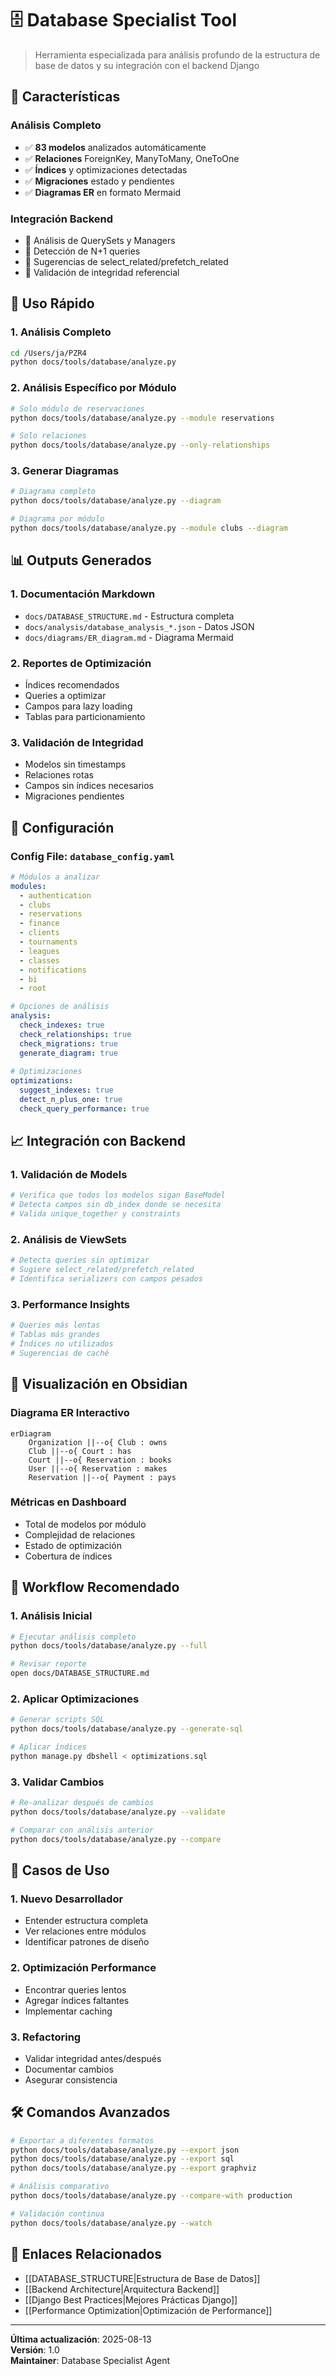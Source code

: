 # 🗄️ Database Specialist Tool

> Herramienta especializada para análisis profundo de la estructura de base de datos y su integración con el backend Django

## 🎯 Características

### Análisis Completo
- ✅ **83 modelos** analizados automáticamente
- ✅ **Relaciones** ForeignKey, ManyToMany, OneToOne
- ✅ **Índices** y optimizaciones detectadas
- ✅ **Migraciones** estado y pendientes
- ✅ **Diagramas ER** en formato Mermaid

### Integración Backend
- 🔗 Análisis de QuerySets y Managers
- 🔗 Detección de N+1 queries
- 🔗 Sugerencias de select_related/prefetch_related
- 🔗 Validación de integridad referencial

## 🚀 Uso Rápido

### 1. Análisis Completo
```bash
cd /Users/ja/PZR4
python docs/tools/database/analyze.py
```

### 2. Análisis Específico por Módulo
```bash
# Solo módulo de reservaciones
python docs/tools/database/analyze.py --module reservations

# Solo relaciones
python docs/tools/database/analyze.py --only-relationships
```

### 3. Generar Diagramas
```bash
# Diagrama completo
python docs/tools/database/analyze.py --diagram

# Diagrama por módulo
python docs/tools/database/analyze.py --module clubs --diagram
```

## 📊 Outputs Generados

### 1. Documentación Markdown
- `docs/DATABASE_STRUCTURE.md` - Estructura completa
- `docs/analysis/database_analysis_*.json` - Datos JSON
- `docs/diagrams/ER_diagram.md` - Diagrama Mermaid

### 2. Reportes de Optimización
- Índices recomendados
- Queries a optimizar
- Campos para lazy loading
- Tablas para particionamiento

### 3. Validación de Integridad
- Modelos sin timestamps
- Relaciones rotas
- Campos sin índices necesarios
- Migraciones pendientes

## 🔧 Configuración

### Config File: `database_config.yaml`
```yaml
# Módulos a analizar
modules:
  - authentication
  - clubs
  - reservations
  - finance
  - clients
  - tournaments
  - leagues
  - classes
  - notifications
  - bi
  - root

# Opciones de análisis
analysis:
  check_indexes: true
  check_relationships: true
  check_migrations: true
  generate_diagram: true
  
# Optimizaciones
optimizations:
  suggest_indexes: true
  detect_n_plus_one: true
  check_query_performance: true
```

## 📈 Integración con Backend

### 1. Validación de Models
```python
# Verifica que todos los modelos sigan BaseModel
# Detecta campos sin db_index donde se necesita
# Valida unique_together y constraints
```

### 2. Análisis de ViewSets
```python
# Detecta queries sin optimizar
# Sugiere select_related/prefetch_related
# Identifica serializers con campos pesados
```

### 3. Performance Insights
```python
# Queries más lentas
# Tablas más grandes
# Índices no utilizados
# Sugerencias de caché
```

## 🎨 Visualización en Obsidian

### Diagrama ER Interactivo
```mermaid
erDiagram
    Organization ||--o{ Club : owns
    Club ||--o{ Court : has
    Court ||--o{ Reservation : books
    User ||--o{ Reservation : makes
    Reservation ||--o{ Payment : pays
```

### Métricas en Dashboard
- Total de modelos por módulo
- Complejidad de relaciones
- Estado de optimización
- Cobertura de índices

## 🔄 Workflow Recomendado

### 1. Análisis Inicial
```bash
# Ejecutar análisis completo
python docs/tools/database/analyze.py --full

# Revisar reporte
open docs/DATABASE_STRUCTURE.md
```

### 2. Aplicar Optimizaciones
```bash
# Generar scripts SQL
python docs/tools/database/analyze.py --generate-sql

# Aplicar índices
python manage.py dbshell < optimizations.sql
```

### 3. Validar Cambios
```bash
# Re-analizar después de cambios
python docs/tools/database/analyze.py --validate

# Comparar con análisis anterior
python docs/tools/database/analyze.py --compare
```

## 📝 Casos de Uso

### 1. Nuevo Desarrollador
- Entender estructura completa
- Ver relaciones entre módulos
- Identificar patrones de diseño

### 2. Optimización Performance
- Encontrar queries lentos
- Agregar índices faltantes
- Implementar caching

### 3. Refactoring
- Validar integridad antes/después
- Documentar cambios
- Asegurar consistencia

## 🛠️ Comandos Avanzados

```bash
# Exportar a diferentes formatos
python docs/tools/database/analyze.py --export json
python docs/tools/database/analyze.py --export sql
python docs/tools/database/analyze.py --export graphviz

# Análisis comparativo
python docs/tools/database/analyze.py --compare-with production

# Validación continua
python docs/tools/database/analyze.py --watch
```

## 🔗 Enlaces Relacionados

- [[DATABASE_STRUCTURE|Estructura de Base de Datos]]
- [[Backend Architecture|Arquitectura Backend]]
- [[Django Best Practices|Mejores Prácticas Django]]
- [[Performance Optimization|Optimización de Performance]]

---

**Última actualización**: 2025-08-13  
**Versión**: 1.0  
**Maintainer**: Database Specialist Agent